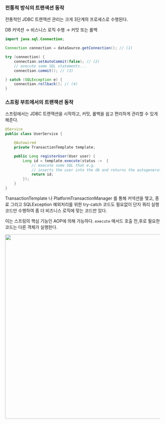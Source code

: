 ### 전통적 방식의 트랜색션 동작

전통적인 JDBC 트랜잭션 관리는 크게 3단계의 프로세스로 수행된다.

DB 커넥션 → 비스니스 로직 수행 → 커밋 또는 롤백

```java
import java.sql.Connection;

Connection connection = dataSource.getConnection(); // (1)

try (connection) {
    connection.setAutoCommit(false); // (2)
    // execute some SQL statements...
    connection.commit(); // (3)

} catch (SQLException e) {
    connection.rollback(); // (4)
}
```

### 스프링 부트에서의 트랜잭션 동작

스프링에서는 JDBC 트랜잭션을 시작하고, 커밋, 롤백을 쉽고 편리하게 관리할 수 있게 해준다.

```java
@Service
public class UserService {

    @Autowired
    private TransactionTemplate template;

    public Long registerUser(User user) {
        Long id = template.execute(status ->  {
            // execute some SQL that e.g.
            // inserts the user into the db and returns the autogenerated id
            return id;
        });
    }
}
```

TransactionTemplate 나 PlatformTransactionManager 를 통해 커넥션을 맺고, 종료 그리고 SQLException 예외처리를 위한 try-catch 코드도 필요없이 단지 쿼리 실행 코드만 수행하여 좀 더 비즈니스 로직에 맞는 코드만 있다.

이는 스프링의 핵심 기능인 AOP에 의해 가능하다. `execute` 메서드 호출 전,후로 필요한 코드는 다른 객체가 실행한다.  

<img src="https://www.marcobehler.com/images/document1.png" width="600">